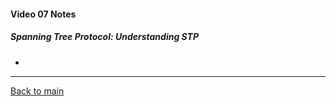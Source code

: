 #### Video 07 Notes

##### Spanning Tree Protocol: Understanding STP
- 

---

[Back to main](https://github.com/rot0xd/CBTNuggets/blob/master/CCNA/ICND-2/README.md)


